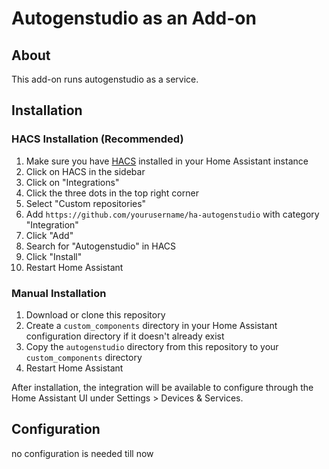 # Autogenstudio as an Add-on

## About

This add-on runs autogenstudio as a service.


## Installation

### HACS Installation (Recommended)

1. Make sure you have [HACS](https://hacs.xyz/) installed in your Home Assistant instance
2. Click on HACS in the sidebar
3. Click on "Integrations"
4. Click the three dots in the top right corner
5. Select "Custom repositories"
6. Add `https://github.com/yourusername/ha-autogenstudio` with category "Integration"
7. Click "Add"
8. Search for "Autogenstudio" in HACS
9. Click "Install"
10. Restart Home Assistant

### Manual Installation

1. Download or clone this repository
2. Create a `custom_components` directory in your Home Assistant configuration directory if it doesn't already exist
3. Copy the `autogenstudio` directory from this repository to your `custom_components` directory
4. Restart Home Assistant

After installation, the integration will be available to configure through the Home Assistant UI under Settings > Devices & Services.



## Configuration

no configuration is needed till now